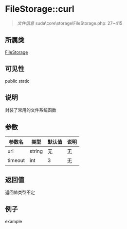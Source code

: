 # FileStorage::curl

> *文件信息* suda\core\storage\FileStorage.php: 27~415
## 所属类 

[FileStorage](../FileStorage.md)

## 可见性

  public  static
## 说明

封装了常用的文件系统函数

## 参数

 
| 参数名 | 类型 | 默认值 | 说明 |
|--------|-----|-------|-------|
 | url |  string | 无 | 无 |
 | timeout |  int | 3 | 无 |
## 返回值
返回值类型不定
## 例子

example